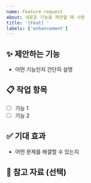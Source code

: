 ```yaml
---
name: Feature request
about: 새로운 기능을 제안할 때 사용
title: '[Feat] '
labels: ['enhancement']
---
```


## ✨ 제안하는 기능
- 어떤 기능인지 간단히 설명

## 📋 작업 항목
- [ ] 기능 1
- [ ] 기능 2

## ✅ 기대 효과
- 어떤 문제를 해결할 수 있는지

## 📎 참고 자료 (선택)
